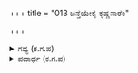 +++
title = "013 ಚಿನ್ತೆಯೇಕೈ ಕೃಷ್ಣನಾರೆಂ"

+++

<details><summary>ಗದ್ಯ (ಕ.ಗ.ಪ) </summary>

13. ಅದಕ್ಕೆ ಭೀಷ್ಮ, " ನಿನಗೆ ಚಿಂತೆ ಏತಕ್ಕೆ, ಕೃಷ್ಣನು ಯಾರೆಂದು ತಿಳಿಯದೇ ? 'ಚತುರ್ದಶಾಂಶದ ತಂತುರೂಪ' ಇವನು.   
ಎನ್ನುತ್ತದೆ ವೇದದ ಮಾತು. ತಂತುವಿನ ವಸ್ತ್ರದಂತೆ ಮೃತ್ತಿಕೆಯ ಘಟದಂತೆ ಜಗತ್ತು ಈತನಲ್ಲಿ ಕಾಣುತ್ತದೆ. ಶ್ರೀಕೃಷ್ಣನ ರಕ್ಷಣೆ ನಿನಗಿರುವಾಗ ಅಂಜಿಕೆಯೇಕೆ?
</details>

<details><summary>ಪದಾರ್ಥ (ಕ.ಗ.ಪ) </summary>

ಚತುರ್ದಶಾಂಶದ ತಂತುರೂಪ - ಹದಿನಾಲ್ಕು ಲೋಕಗಳ ಸೂತ್ರಧಾರ ಅಥವಾ ಹದಿನಾಲ್ಕು ಲೋಕಗಳನ್ನೂ ತನ್ನಲ್ಲಿ ಇರಿಸಿಕೊಂಡವನು.
</details>
